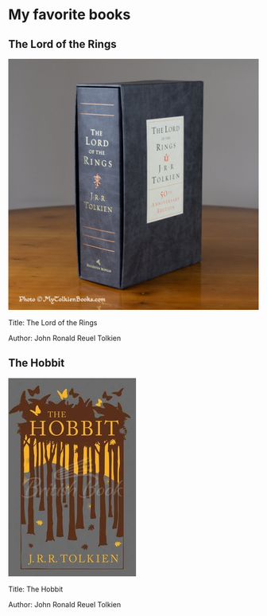 # My favorite books

## The Lord of the Rings

![LOTR](img/lotr-us-50th.jpg)

Title: The Lord of the Rings

Author: John Ronald Reuel Tolkien

## The Hobbit

![Hobbit](img/the_hobbit.jpg)

Title: The Hobbit

Author: John Ronald Reuel Tolkien
